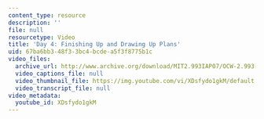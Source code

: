 ```yaml
---
content_type: resource
description: ''
file: null
resourcetype: Video
title: 'Day 4: Finishing Up and Drawing Up Plans'
uid: 67ba6bb3-48f3-3bc4-bcde-a5f3f8775b1c
video_files:
  archive_url: http://www.archive.org/download/MIT2.993IAP07/OCW-2.993-25Jan2007_300k.mp4
  video_captions_file: null
  video_thumbnail_file: https://img.youtube.com/vi/XDsfydo1gkM/default.jpg
  video_transcript_file: null
video_metadata:
  youtube_id: XDsfydo1gkM
---
```

